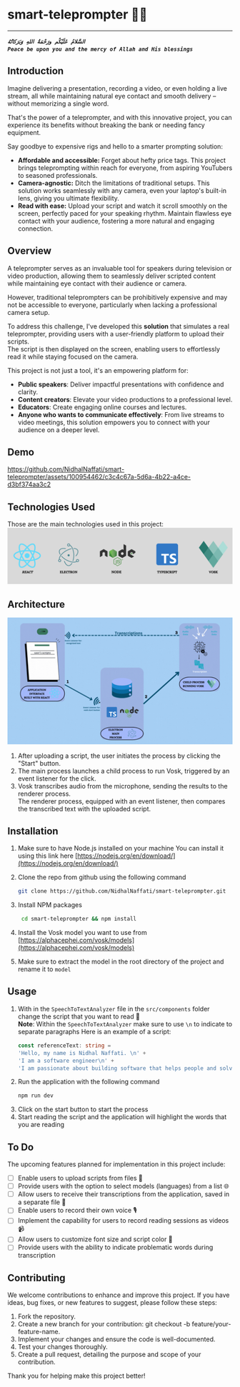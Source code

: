 # smart-teleprompter 💬🎥

***
**_`السَّلامُ عَلَيْكُم ورَحْمَةُ اللهِ وَبَرَكاتُهُ`_** <br/>
**_`Peace be upon you and the mercy of Allah and His blessings`_** <br/>

## Introduction

Imagine delivering a presentation, recording a video, or even holding a live stream, all while maintaining natural eye
contact and smooth delivery – without memorizing a single word.

That's the power of a teleprompter, and with this
innovative project, you can experience its benefits without breaking the bank or needing fancy equipment.

Say goodbye to expensive rigs and hello to a smarter prompting solution:

* **Affordable and accessible:** Forget about hefty price tags. This project brings teleprompting within reach for
  everyone, from aspiring YouTubers to seasoned professionals.
* **Camera-agnostic:** Ditch the limitations of traditional setups. This solution works seamlessly with any camera, even
  your laptop's built-in lens, giving you ultimate flexibility.
* **Read with ease:** Upload your script and watch it scroll smoothly on the screen, perfectly paced for your speaking
  rhythm. Maintain flawless eye contact with your audience, fostering a more natural and engaging connection.

## Overview

A teleprompter serves as an invaluable tool for speakers during television or video production, allowing them to
seamlessly deliver scripted content while maintaining eye contact with their audience or camera. <br>

However, traditional teleprompters can be prohibitively expensive and may not be accessible to everyone, particularly
when lacking a
professional camera setup. <br>

To address this challenge, I've developed this **solution** that simulates a real teleprompter, providing users
with a user-friendly platform to upload their scripts. <br>
The script is then displayed on the screen, enabling users to effortlessly read it while staying focused on the camera.

This project is not just a tool, it's an empowering platform for:

* **Public speakers**: Deliver impactful presentations with confidence and clarity.
* **Content creators**: Elevate your video productions to a professional level.
* **Educators**: Create engaging online courses and lectures.
* **Anyone who wants to communicate effectively**: From live streams to video meetings, this solution empowers you to
  connect with your audience on a deeper level.

## Demo

https://github.com/NidhalNaffati/smart-teleprompter/assets/100954462/c3c4c67a-5d6a-4b22-a4ce-d3bf374aa3c2



## Technologies Used

Those are the main technologies used in this project:
<img alt="main tech used" src="./docs/smart-telepromter-stuck.png"/>

## Architecture

<img alt="app-architecture" src="./docs/app-architecture.gif"/>

1. After uploading a script, the user initiates the process by clicking the "Start" button.
2. The main process launches a child process to run Vosk, triggered by an event listener for the click.
3. Vosk transcribes audio from the microphone, sending the results to the renderer process. <br>
   The renderer process, equipped with an event listener, then compares the transcribed text with the uploaded script.

## Installation

1. Make sure to have Node.js installed on your machine
   You can install it using this link here [https://nodejs.org/en/download/](https://nodejs.org/en/download/)

2. Clone the repo from github using the following command
   ```sh
   git clone https://github.com/NidhalNaffati/smart-teleprompter.git
   ```
3. Install NPM packages
   ```sh
    cd smart-teleprompter && npm install
    ```
4. Install the Vosk model you want to use
   from [https://alphacephei.com/vosk/models](https://alphacephei.com/vosk/models)
5. Make sure to extract the model in the root directory of the project and rename it to `model`

## Usage

1. With in the `SpeechToTextAnalyzer` file in the `src/components` folder change the script that you want to read 📜 <br>
   **Note**: Within the `SpeechToTextAnalyzer` make sure to use `\n` to indicate to separate paragraphs
   Here is an example of a script:
    ```typescript
    const referenceText: string =
    'Hello, my name is Nidhal Naffati. \n' +
    'I am a software engineer\n' +
    'I am passionate about building software that helps people and solves real world problems.';
    ```
2. Run the application with the following command
   ```sh
   npm run dev
   ```
3. Click on the start button to start the process
4. Start reading the script and the application will highlight the words that you are reading

## To Do

The upcoming features planned for implementation in this project include:

- [ ] Enable users to upload scripts from files 📁
- [ ] Provide users with the option to select models (languages) from a list 🌐
- [ ] Allow users to receive their transcriptions from the application, saved in a separate file 📝
- [ ] Enable users to record their own voice 🎙
- [ ] Implement the capability for users to record reading sessions as videos 📹
- [ ] Allow users to customize font size and script color 🎨
- [ ] Provide users with the ability to indicate problematic words during transcription

## Contributing

We welcome contributions to enhance and improve this project. If you have ideas, bug fixes, or new features to suggest,
please follow these steps:

1. Fork the repository.
2. Create a new branch for your contribution: git checkout -b feature/your-feature-name.
3. Implement your changes and ensure the code is well-documented.
4. Test your changes thoroughly.
5. Create a pull request, detailing the purpose and scope of your contribution.

Thank you for helping make this project better!
